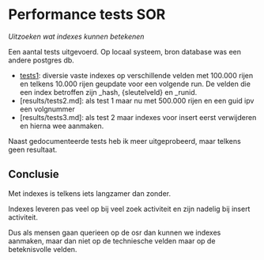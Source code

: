 Performance tests SOR
=====================

*Uitzoeken wat indexes kunnen betekenen*

Een aantal tests uitgevoerd. Op locaal systeem, bron database was een andere postgres db.

 - [tests1](results/tests1.md): diversie vaste indexes op verschillende velden met 100.000 rijen en telkens 10.000 rijen geupdate voor een volgende run.
 De velden die een index betroffen zijn _hash, {sleutelveld} en _runid.
 - [results/tests2.md]: als test 1 maar nu met 500.000 rijen en een guid ipv een volgnummer
 - [results/tests3.md]: als test 2 maar indexes voor insert eerst verwijderen en hierna wee aanmaken.

 Naast gedocumenteerde tests heb ik meer uitgeprobeerd, maar telkens geen resultaat.


 Conclusie
 ----------
 Met indexes is telkens iets langzamer dan zonder.

 Indexes leveren pas veel op bij veel zoek activiteit en zijn nadelig bij insert activiteit.

 Dus als mensen gaan querieen op de osr dan kunnen we indexes aanmaken, maar dan niet op de techniesche velden maar op de beteknisvolle velden.


